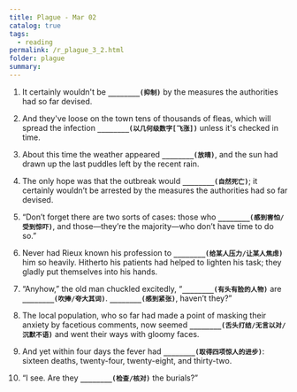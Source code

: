 ```yaml
---
title: Plague - Mar 02
catalog: true
tags: 
  - reading
permalink: /r_plague_3_2.html
folder: plague
summary: 
---
```



1.  It certainly wouldn't be <b data-toggle="tooltip" data-original-title="{{site.data.answers.plag_d_20_a1}}">`________(抑制)`</b> by the measures the authorities had so far devised.

2.  And they've loose on the town tens of thousands of fleas, which will spread the infection <b data-toggle="tooltip" data-original-title="{{site.data.answers.plag_d_20_b1}}">`________(以几何级数字[飞涨])`</b> unless it's checked in time.

3.  About this time the weather appeared <b data-toggle="tooltip" data-original-title="{{site.data.answers.plag_d_20_c1}}">`________(放晴)`</b>, and the sun had drawn up the last puddles left by the recent rain.

4.  The only hope was that the outbreak would <b data-toggle="tooltip" data-original-title="{{site.data.answers.plag_d_20_d1}}">`________(自然死亡)`</b>; it certainly wouldn’t be arrested by the measures the authorities had so far devised.

5.  “Don’t forget there are two sorts of cases: those who <b data-toggle="tooltip" data-original-title="{{site.data.answers.plag_d_20_e1}}">`________(感到害怕/受到惊吓)`</b>, and those—they’re the majority—who don’t have time to do so.”

6.  Never had Rieux known his profession to <b data-toggle="tooltip" data-original-title="{{site.data.answers.plag_d_20_f1}}">`________(给某人压力/让某人焦虑)`</b> him so heavily. Hitherto his patients had helped to lighten his task; they gladly put themselves into his hands.

7.  “Anyhow,” the old man chuckled excitedly, “<b data-toggle="tooltip" data-original-title="{{site.data.answers.plag_d_20_g1}}">`________(有头有脸的人物)`</b> are <b data-toggle="tooltip" data-original-title="{{site.data.answers.plag_d_20_g2}}">`________(吹捧/夸大其词)`</b>. <b data-toggle="tooltip" data-original-title="{{site.data.answers.plag_d_20_g3}}">`________(感到紧张)`</b>, haven’t they?”

8.  The local population, who so far had made a point of masking their anxiety by facetious comments, now seemed <b data-toggle="tooltip" data-original-title="{{site.data.answers.plag_d_20_h1}}">`________(舌头打结/无言以对/沉默不语)`</b> and went their ways with gloomy faces.

9.  And yet within four days the fever had <b data-toggle="tooltip" data-original-title="{{site.data.answers.plag_d_20_i1}}">`________(取得四项惊人的进步)`</b>: sixteen deaths, twenty-four, twenty-eight, and thirty-two.

10.  “I see. Are they <b data-toggle="tooltip" data-original-title="{{site.data.answers.plag_d_20_j1}}">`________(检查/核对)`</b> the burials?”